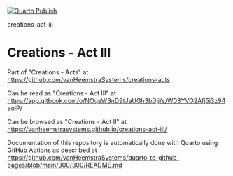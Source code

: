 [![Quarto Publish](https://github.com/vanHeemstraSystems/creations-act-iii/actions/workflows/publish.yml/badge.svg)](https://github.com/vanHeemstraSystems/creations-act-iii/actions/workflows/publish.yml)

creations-act-iii
# Creations - Act III

Part of "Creations - Acts" at https://github.com/vanHeemstraSystems/creations-acts

Can be read as "Creations - Act III" at https://app.gitbook.com/o/NOqeW3nD9tJaUGh3bDjj/s/W03YVO2Afj5j3z94eolP/

Can be browsed as "Creations - Act II" at https://vanheemstrasystems.github.io/creations-act-iiI/

Documentation of this repository is automatically done with Quarto using GitHub Actions as described at https://github.com/vanHeemstraSystems/quarto-to-github-pages/blob/main/300/300/README.md
